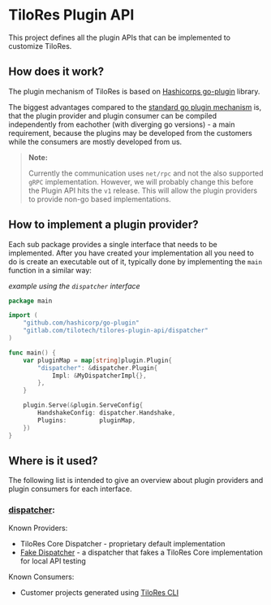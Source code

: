 # TiloRes Plugin API

This project defines all the plugin APIs that can be implemented to customize
TiloRes.

## How does it work?

The plugin mechanism of TiloRes is based on
[Hashicorps go-plugin](https://github.com/hashicorp/go-plugin) library.

The biggest advantages compared to the
[standard go plugin mechanism](https://pkg.go.dev/plugin) is, that the plugin
provider and plugin consumer can be compiled independently from eachother (with
diverging go versions) - a main requirement, because the plugins may be
developed from the customers while the consumers are mostly developed from us.

> **Note:**
>
> Currently the communication uses `net/rpc` and not the also supported `gRPC`
> implementation. However, we will probably change this before the Plugin API
> hits the `v1` release. This will allow the plugin providers to provide non-go
> based implementations.

## How to implement a plugin provider?

Each sub package provides a single interface that needs to be implemented. After
you have created your implementation all you need to do is create an executable
out of it, typically done by implementing the `main` function in a similar way:

*example using the `dispatcher` interface*
```go
package main

import (
	"github.com/hashicorp/go-plugin"
	"gitlab.com/tilotech/tilores-plugin-api/dispatcher"
)

func main() {
	var pluginMap = map[string]plugin.Plugin{
		"dispatcher": &dispatcher.Plugin{
			Impl: &MyDispatcherImpl{},
		},
	}

	plugin.Serve(&plugin.ServeConfig{
		HandshakeConfig: dispatcher.Handshake,
		Plugins:         pluginMap,
	})
}
```

## Where is it used?

The following list is intended to give an overview about plugin providers and
plugin consumers for each interface.

### [dispatcher](https://pkg.go.dev/gitlab.com/tilotech/tilores-plugin-api/dispatcher#Dispatcher):

Known Providers:
* TiloRes Core Dispatcher - proprietary default implementation
* [Fake Dispatcher](https://gitlab.com/tilotech/tilores-plugin-fake-dispatcher) -
  a dispatcher that fakes a TiloRes Core implementation for local API testing

Known Consumers:
* Customer projects generated using [TiloRes CLI](https://gitlab.com/tilotech/tilores-cli)
